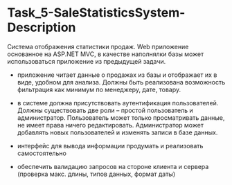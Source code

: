 # Task_5-SaleStatisticsSystem-Description
Система отображения статистики продаж. Web приложение основанное на ASP.NET MVC, 
в качестве наполнялки базы может использоваться приложение из предыдущей задачи.

- приложение читает данные о продажах из базы и отображает их в виде, удобном для анализа. 
Должны быть реализована возможность фильтрация как минимум по менеджеру, дате, товару.

- в системе должна присутствовать аутентификация пользователей. 
Должны существовать две роли – простой пользователь и администратор. 
Пользователь может только просматривать данные, не имеет права ничего редактировать.
Администратор может добавлять новых пользователей и изменять записи в базе данных.

- интерфейс для вывода информации продумать и реализовать самостоятельно 

- обеспечить валидацию запросов на стороне клиента и сервера (проверка макс. длины, типов данных, формат даты)
